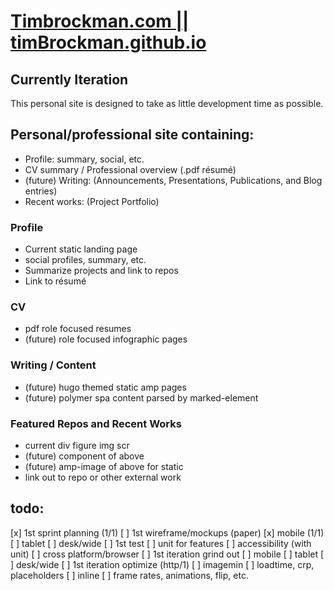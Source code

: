 # [Timbrockman.com || timBrockman.github.io](https://timbrockman.com)

## Currently Iteration
  This personal site is designed to take as little development time as possible.

## Personal/professional site containing:
  - Profile: summary, social, etc.
  - CV summary / Professional overview (.pdf résumé)
  - (future) Writing: (Announcements, Presentations, Publications, and Blog entries)
  - Recent works: (Project Portfolio)

### Profile
  - Current static landing page
  - social profiles, summary, etc.
  - Summarize projects and link to repos
  - Link to résumé

### CV
  - pdf role focused resumes
  - (future) role focused infographic pages

### Writing / Content
  - (future) hugo themed static amp pages
  - (future) polymer spa content parsed by marked-element

### Featured Repos and Recent Works
  - current div figure img scr
  - (future) component of above
  - (future) amp-image of above for static
  - link out to repo or other external work

## todo:
  [x] 1st sprint planning (1/1)
  [ ] 1st wireframe/mockups (paper)
    [x] mobile (1/1)
    [ ] tablet
    [ ] desk/wide
  [ ] 1st test
      [ ] unit for features
      [ ] accessibility (with unit)
      [ ] cross platform/browser
  [ ] 1st iteration grind out
    [ ] mobile
    [ ] tablet
    [ ] desk/wide
  [ ] 1st iteration optimize (http/1)
    [ ] imagemin
    [ ] loadtime, crp, placeholders
    [ ] inline
    [ ] frame rates, animations, flip, etc.
